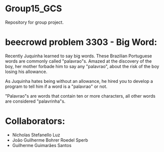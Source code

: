 # Group15_GCS
Repository for group project.

<h1>beecrowd problem 3303 - Big Word:</h1>

Recently Juquinha learned to say big words. These Brazilian Portuguese words are commonly called "palavrao"s. Amazed at the discovery of the boy, her mother forbade him to say any "palavrao", about the risk of the boy losing his allowance.

As Juquinha hates being without an allowance, he hired you to develop a program to tell him if a word is a "palavrao" or not.

"Palavrao"s are words that contain ten or more characters, all other words are considered "palavrinha"s.







<h1>Collaborators:</h1>

- Nicholas Stefanello Luz
- João Guilherme Bohrer Roedel Sperb
- Guilherme Guimarães Santos

